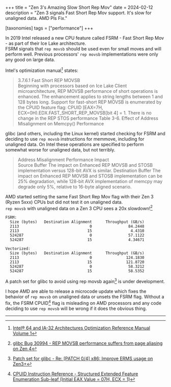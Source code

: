 +++
title = "Zen 3's Amazing Slow Short Rep Mov"
date = 2024-02-12
description = "Zen 3 signals Fast Short Rep Mov support. It's slow for unaligned data. AMD Pls Fix."

[taxonomies]
tags = ["performance"]
+++

In 2019 Intel released a new CPU feature called FSRM - Fast Short Rep Mov - as part of their Ice Lake architecture.  
FSRM signals that `rep movsb` should be used even for small moves and will perform well. Previous processors' `rep movsb` implementations were only any good on large data.

Intel's optimization manual[^1] states:

> 3.7.6.1 Fast Short REP MOVSB  
> Beginning with processors based on Ice Lake Client microarchitecture, REP MOVSB performance of short
> operations is enhanced. The enhancement applies to string lengths between 1 and 128 bytes long.
> Support for fast-short REP MOVSB is enumerated by the CPUID feature flag: CPUID [EAX=7H,
> ECX=0H).EDX.FAST_SHORT_REP_MOVSB[bit 4] = 1. There is no change in the REP STOS performance
> Table 3-6. Effect of Address Misalignment on Memcpy() Performance

glibc (and others, including the Linux kernel) started checking for FSRM and deciding to use `rep movsb` instructions for memmove, including for unaligned data. On Intel these operations are specified to perform somewhat worse for unaligned data, but not terribly.

> Address Misalignment Performance Impact  
> Source Buffer The impact on Enhanced REP MOVSB and STOSB implementation versus
> 128-bit AVX is similar.
> Destination Buffer The impact on Enhanced REP MOVSB and STOSB implementation can be 25%
> degradation, while 128-bit AVX implementation of memcpy may degrade only
> 5%, relative to 16-byte aligned scenario.

AMD started setting the same Fast Short Rep Mov flag with their Zen 3 (Ryzen 5xxx) CPUs but did not test it on unaligned data.  
`rep movsb` with unaligned data on a Zen 3 CPU sees a 20x slowdown![^2]

```
FSRM:
  Size (bytes)   Destination Alignment      Throughput (GB/s)
  2113                               0                84.2448
  2113                              15                 4.4310
  524287                             0                57.1122
  524287                            15                4.34671

Vectorized:
  Size (bytes)   Destination Alignment      Throughput (GB/s)
  2113                               0               124.1830
  2113                              15               121.8720
  524287                             0                58.3212
  524287                            15                58.5352
```

A patch set for glibc to avoid using rep movsb again[^3] is under development.

I hope AMD are able to release a microcode update which fixes the behavior of `rep movsb` on unaligned data or unsets the FSRM flag. Without a fix, the FSRM CPUID[^4] flag is misleading on AMD processors and any code deciding to use `rep movsb` will be wrong if it does the obvious thing.

---

[^1]: [Intel® 64 and IA-32 Architectures Optimization Reference Manual Volume 1](https://www.intel.com/content/www/us/en/content-details/671488/intel-64-and-ia-32-architectures-optimization-reference-manual-volume-1.html)
[^2]: [glibc Bug 30994 - REP MOVSB performance suffers from page aliasing on Zen 4](https://sourceware.org/bugzilla/show_bug.cgi?id=30994)
[^3]: [Patch set for glibc - Re: [PATCH 0/4] x86: Improve ERMS usage on Zen3+](https://inbox.sourceware.org/libc-alpha/a9596bb0-96e7-4d51-b6c2-b8d9dba2280e@linaro.org/)
[^4]: [CPUID Instruction Reference - Structured Extended Feature Enumeration Sub-leaf (Initial EAX Value = 07H, ECX = 1)](https://www.felixcloutier.com/x86/cpuid#:~:text=Initial%20EAX%20Value%20%3D%2007H%2C%20ECX%20%3D%201)

